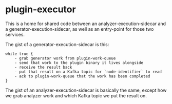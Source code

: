 # plugin-executor

This is a home for shared code between an analyzer-execution-sidecar and 
a generator-execution-sidecar, as well as an entry-point for those 
two services.

The gist of a generator-execution-sidecar is this:

```
while true {
    - grab generator work from plugin-work-queue
    - send that work to the plugin binary it lives alongside
    - receive the result back
    - put that result on a Kafka topic for `node-identifier` to read
    - ack to plugin-work-queue that the work has been completed
}
```

The gist of an analyzer-execution-sidecar is basically the same, except how we grab
analyzer work and which Kafka topic we put the result on.
